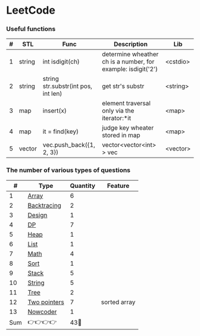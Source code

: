 LeetCode
========

###  Useful functions
| # |STL| Func | Description | Lib |
|---| ----- | ----- | ----- | ------ |
|1|string|int isdigit(ch)|determine wheather ch is a number, for example: isdigit('2')| \<cstdio\> |
|2|string|string str.substr(int pos, int len)|get str's substr|\<string\>|
|3|map|insert(x)|element traversal only via the iterator:\*it|\<map\>|
|4|map|it = find(key)|judge key wheater stored in map|\<map\>|
|5|vector|vec.push_back({1, 2, 3})|vector\<vector\<int\> \> vec|\<vector\>|
### The number of various types of questions
| # | Type | Quantity |Feature|
|---|---|---|---|
|1| [Array](https://github.com/frdmu/LeetCode/tree/master/Array) | 6 ||
|2| [Backtracing](https://github.com/frdmu/LeetCode/tree/master/Backtracing) | 2 || 
|3| [Design](https://github.com/frdmu/LeetCode/tree/master/Design) | 1 ||
|4| [DP](https://github.com/frdmu/LeetCode/tree/master/DP) | 7 | |
|5| [Heap](https://github.com/frdmu/LeetCode/tree/master/heap) | 1 ||
|6|[List](https://github.com/frdmu/LeetCode/tree/master/List)| 1 ||
|7| [Math](https://github.com/frdmu/LeetCode/tree/master/Math) | 4| |
|8| [Sort](https://github.com/frdmu/LeetCode/tree/master/Sort) | 1| |
|9|[Stack](https://github.com/frdmu/LeetCode/tree/master/Stack)|5||
|10|[String](https://github.com/frdmu/LeetCode/tree/master/String)| 5 ||
|11| [Tree](https://github.com/frdmu/LeetCode/tree/master/Tree) | 2 ||
|12|[Two pointers](https://github.com/frdmu/LeetCode/tree/master/Two_pointers)|7|sorted array|
|13|[Nowcoder](https://github.com/frdmu/LeetCode/tree/master/Nowcoder)| 1 ||
|Sum|:point_right::point_right::point_right::point_right:|43:wave:||
